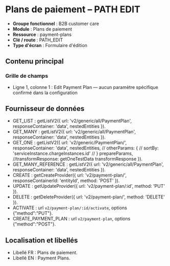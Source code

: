 # Plans de paiement – PATH EDIT

- **Groupe fonctionnel** : B2B customer care
- **Module** : Plans de paiement
- **Ressource** : payment-plans
- **Clé / route** : PATH_EDIT
- **Type d'écran** : Formulaire d'édition

## Contenu principal
### Grille de champs
- Ligne 1, colonne 1 : Edit Payment Plan — aucun paramètre spécifique confirmé dans la configuration

## Fournisseur de données
- GET_LIST : getListV2({
  url: 'v2/generic/all/PaymentPlan',
  responseContainer: 'data',
  nestedEntities
}).
- GET_MANY : getListV2({
  url: 'v2/generic/all/PaymentPlan',
  responseContainer: 'data',
  nestedEntities
}).
- GET_ONE : getListV2({
  url: 'v2/generic/PaymentPlan/',
  responseContainer: 'data',
  nestedEntities,
  // otherParams: {
  //   sortBy: 'serviceInstance.chargeInstances.id'
  // }
  prepareParams,
  //transformResponse: getOneTestData
  transformResponse
}).
- GET_MANY_REFERENCE : getListV2({
  url: 'v2/generic/all/PaymentPlan',
  responseContainer: 'data',
  nestedEntities
}).
- CREATE : getCreateProvider({
  url: 'v2/payment-plan/',
  responseContainerId: 'entityId',
  method: 'POST'
}).
- UPDATE : getUpdateProvider({
  url: 'v2/payment-plan/:id',
  method: 'PUT'
}).
- DELETE : getDeleteProvider({
  url: 'v2/payment-plan/',
  method: 'DELETE'
}).
- ACTIVATE : url `v2/payment-plan/:id/activate`, options {"method":"PUT"}.
- CREATE_PAYMENT_PLAN : url `v2/payment-plan`, options {"method":"POST"}.

## Localisation et libellés
- Libellé FR : Plans de paiement.
- Libellé EN : Payment Plans.